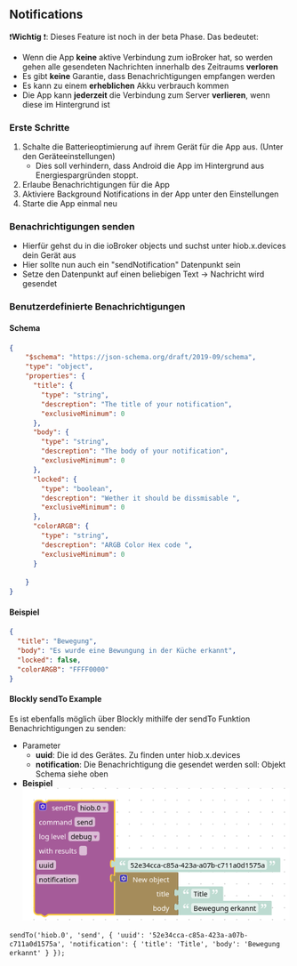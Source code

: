 ## Notifications

❗**Wichtig** ❗: Dieses Feature ist noch in der beta Phase. Das bedeutet:

- Wenn die App **keine** aktive Verbindung zum ioBroker hat, so werden gehen alle gesendeten Nachrichten innerhalb des Zeitraums **verloren**
- Es gibt **keine** Garantie, dass Benachrichtigungen empfangen werden
- Es kann zu einem **erheblichen** Akku verbrauch kommen
- Die App kann **jederzeit** die Verbindung zum Server **verlieren**, wenn diese im Hintergrund ist

### Erste Schritte

1. Schalte die Batterieoptimierung auf ihrem Gerät für die App aus. (Unter den Geräteeinstellungen)
   - Dies soll verhindern, dass Android die App im Hintergrund aus Energiespargründen stoppt.
2. Erlaube Benachrichtigungen für die App
3. Aktiviere Background Notifications in der App unter den Einstellungen
4. Starte die App einmal neu

### Benachrichtigungen senden

- Hierfür gehst du in die ioBroker objects und suchst unter hiob.x.devices dein Gerät aus
- Hier sollte nun auch ein "sendNotification" Datenpunkt sein
- Setze den Datenpunkt auf einen beliebigen Text -> Nachricht wird gesendet

### Benutzerdefinierte Benachrichtigungen
#### Schema

```JSON
{
	"$schema": "https://json-schema.org/draft/2019-09/schema",
    "type": "object",
    "properties": {
      "title": {
      	"type": "string",
        "descreption": "The title of your notification",
        "exclusiveMinimum": 0
      },
      "body": {
      	"type": "string",
        "descreption": "The body of your notification",
        "exclusiveMinimum": 0
      },
      "locked": {
      	"type": "boolean",
        "descreption": "Wether it should be dissmisable ",
        "exclusiveMinimum": 0
      },
      "colorARGB": {
      	"type": "string",
        "descreption": "ARGB Color Hex code ",
        "exclusiveMinimum": 0
      }
   
    }
}
```
#### Beispiel
```JSON
{
  "title": "Bewegung",
  "body": "Es wurde eine Bewungung in der Küche erkannt",
  "locked": false,
  "colorARGB": "FFFF0000"
}
```

#### Blockly sendTo Example
Es ist ebenfalls möglich über Blockly mithilfe der sendTo Funktion Benachrichtigungen zu senden:
- Parameter
  - **uuid**: Die id des Gerätes. Zu finden unter hiob.x.devices
  - **notification**: Die Benachrichtigung die gesendet werden soll: Objekt Schema siehe oben
- **Beispiel** <br>
![Example](img/sendToExample.png)
```JS
sendTo('hiob.0', 'send', { 'uuid': '52e34cca-c85a-423a-a07b-c711a0d1575a', 'notification': { 'title': 'Title', 'body': 'Bewegung erkannt' } });
```